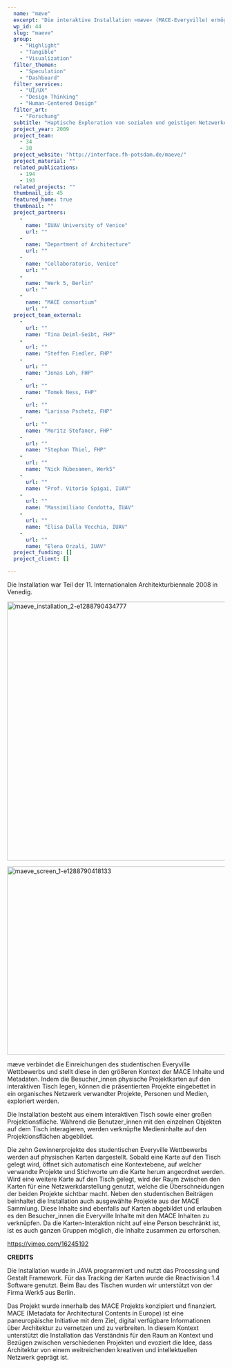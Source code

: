 ```yaml
---
  name: "mæve"
  excerpt: "Die interaktive Installation »mæve« (MACE-Everyville) ermöglicht die visuelle und haptische exploration sozialer und intellektueller Netzwerke von Architektur Projekten."
  wp_id: 44
  slug: "maeve"
  group: 
    - "Highlight"
    - "Tangible"
    - "Visualization"
  filter_themen: 
    - "Speculation"
    - "Dashboard"
  filter_services: 
    - "UI/UX"
    - "Design Thinking"
    - "Human-Centered Design"
  filter_art: 
    - "Forschung"
  subtitle: "Haptische Exploration von sozialen und geistigen Netzwerken"
  project_year: 2009
  project_team: 
    - 34
    - 38
  project_website: "http://interface.fh-potsdam.de/maeve/"
  project_material: ""
  related_publications: 
    - 194
    - 193
  related_projects: ""
  thumbnail_id: 45
  featured_home: true
  thumbnail: ""
  project_partners: 
    - 
      name: "IUAV University of Venice"
      url: ""
    - 
      name: "Department of Architecture"
      url: ""
    - 
      name: "Collaboratorio, Venice"
      url: ""
    - 
      name: "Werk 5, Berlin"
      url: ""
    - 
      name: "MACE consortium"
      url: ""
  project_team_external: 
    - 
      url: ""
      name: "Tina Deiml-Seibt, FHP"
    - 
      url: ""
      name: "Steffen Fiedler, FHP"
    - 
      url: ""
      name: "Jonas Loh, FHP"
    - 
      url: ""
      name: "Tomek Ness, FHP"
    - 
      url: ""
      name: "Larissa Pschetz, FHP"
    - 
      url: ""
      name: "Moritz Stefaner, FHP"
    - 
      url: ""
      name: "Stephan Thiel, FHP"
    - 
      url: ""
      name: "Nick Rübesamen, Werk5"
    - 
      url: ""
      name: "Prof. Vitorio Spigai, IUAV"
    - 
      url: ""
      name: "Massimiliano Condotta, IUAV"
    - 
      url: ""
      name: "Elisa Dalla Vecchia, IUAV"
    - 
      url: ""
      name: "Elena Orzali, IUAV"
  project_funding: []
  project_client: []

---
```

<p>Die Installation war Teil der 11. Internationalen Architekturbiennale 2008 in Venedig.

<a href="http://dev.jorditost.com/idl/wp-content/uploads/2015/06/maeve_installation_2-e1288790434777.jpg"><img class="alignnone size-full wp-image-47" src="http://dev.jorditost.com/idl/wp-content/uploads/2015/06/maeve_installation_2-e1288790434777.jpg" alt="maeve_installation_2-e1288790434777" width="800" height="600" /></a>

<a href="http://dev.jorditost.com/idl/wp-content/uploads/2015/06/maeve_screen_1-e1288790418133.png"><img class="alignnone size-full wp-image-48" src="http://dev.jorditost.com/idl/wp-content/uploads/2015/06/maeve_screen_1-e1288790418133.png" alt="maeve_screen_1-e1288790418133" width="800" height="436" /></a>

mæve verbindet die Einreichungen des studentischen Everyville Wettbewerbs und stellt diese in den größeren Kontext der MACE Inhalte und Metadaten. Indem die Besucher_innen physische Projektkarten auf den interaktiven Tisch legen, können die präsentierten Projekte eingebettet in ein organisches Netzwerk verwandter Projekte, Personen und Medien, exploriert werden.

Die Installation besteht aus einem interaktiven Tisch sowie einer großen Projektionsfläche. Während die Benutzer_innen mit den einzelnen Objekten auf dem Tisch interagieren, werden verknüpfte Medieninhalte auf den Projektionsflächen abgebildet.

Die zehn Gewinnerprojekte des studentischen Everyville Wettbewerbs werden auf physischen Karten dargestellt. Sobald eine Karte auf den Tisch gelegt wird, öffnet sich automatisch eine Kontextebene, auf welcher verwandte Projekte und Stichworte um die Karte herum angeordnet werden. Wird eine weitere Karte auf den Tisch gelegt, wird der Raum zwischen den Karten für eine Netzwerkdarstellung genutzt, welche die Überschneidungen der beiden Projekte sichtbar macht. Neben den studentischen Beiträgen beinhaltet die Installation auch ausgewählte Projekte aus der MACE Sammlung. Diese Inhalte sind ebenfalls auf Karten abgebildet und erlauben es den Besucher_innen die Everyville Inhalte mit den MACE Inhalten zu verknüpfen. Da die Karten-Interaktion nicht auf eine Person beschränkt ist, ist es auch ganzen Gruppen möglich, die Inhalte zusammen zu erforschen.

https://vimeo.com/16245192

<strong>CREDITS</strong>

Die Installation wurde in JAVA programmiert und nutzt das Processing und Gestalt Framework. Für das Tracking der Karten wurde die Reactivision 1.4 Software genutzt. Beim Bau des Tischen wurden wir unterstützt von der Firma Werk5 aus Berlin.

Das Projekt wurde innerhalb des MACE Projekts konzipiert und finanziert. MACE (Metadata for Architectural Contents in Europe) ist eine paneuropäische Initiative mit dem Ziel, digital verfügbare Informationen über Architektur zu vernetzen und zu verbreiten. In diesem Kontext unterstützt die Installation das Verständnis für den Raum an Kontext und Bezügen zwischen verschiedenen Projekten und evoziert die Idee, dass Architektur von einem weitreichenden kreativen und intellektuellen Netzwerk geprägt ist.</p>
